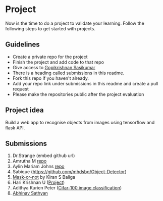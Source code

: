 # Project
Now is the time to do a project to validate your learning. Follow the following steps to get started with projects.

## Guidelines
- Create a private repo for the project 
- Finish the project and add code to that repo
- Give access to [Gopikrishnan Sasikumar](https://github.com/gopikrishnansasikumar)
- There is a heading called submissions in this readme. 
- Fork this repo if you haven't already.
- Add your repo link under submissions in this readme and create a pull request
- Please make the repositories public after the project evaluation

## Project idea
Build a web app to recognise objects from images using tensorflow and flask API.

## Submissions

1. Dr.Strange (embed github url)
2. Amrutha M [repo](https://github.com/amruthaaji05/cifar-10_classifier)
3. Aylin Mariam Johns [repo](https://github.com/Aylin-19-Johns/CIFAR-10_classifier)
4. Sabique (https://github.com/mhdsbq/Object-Detector)
5. [Mask-or-not](https://github.com/kiransbaliga/Mask-or-Not) by Kiran S Baliga
6. Hari Krishnan U ([Project](https://github.com/Harikrishnan6336/CIFAR-10__Image-Classifier))
7. Adithya Kurien Peter ([Cifar-100 image classification](https://github.com/aaadddiii/AI-Bootcamp-Project))
8. [Abhinav Sathyan](https://github.com/AbhinavSathyan/Practical_AI_Project)